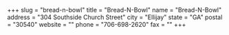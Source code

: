 +++
slug = "bread-n-bowl"
title = "Bread-N-Bowl"
name = "Bread-N-Bowl"
address = "304 Southside Church Street"
city = "Ellijay"
state = "GA"
postal = "30540"
website = ""
phone = "706-698-2620"
fax = ""
+++
